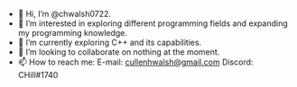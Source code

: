- 👋 Hi, I’m @chwalsh0722.
- 👀 I’m interested in exploring different programming fields and expanding my programming knowledge.
- 🌱 I’m currently exploring C++ and its capabilities.
- 💞️ I’m looking to collaborate on nothing at the moment.
- 📫 How to reach me:
      E-mail: cullenhwalsh@gmail.com
      Discord: CHill#1740

<!---
chwalsh0722/chwalsh0722 is a ✨ special ✨ repository because its `README.md` (this file) appears on your GitHub profile.
You can click the Preview link to take a look at your changes.
--->
